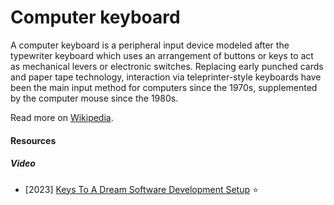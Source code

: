 # Computer keyboard

A computer keyboard is a peripheral input device modeled after the typewriter keyboard which uses an arrangement of buttons or keys to act as mechanical levers or electronic switches. Replacing early punched cards and paper tape technology, interaction via teleprinter-style keyboards have been the main input method for computers since the 1970s, supplemented by the computer mouse since the 1980s.

Read more on [Wikipedia](https://en.wikipedia.org/wiki/Computer_keyboard).

#### Resources

##### Video
- [2023] [Keys To A Dream Software Development Setup](https://www.youtube.com/watch?v=pK41Mr4Kdd0) ⭐
